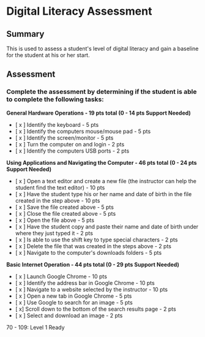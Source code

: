 # Digital Literacy Assessment

## Summary

This is used to assess a student's level of digital literacy and gain a baseline for the student at his or her start.

## Assessment

### Complete the assessment by determining if the student is able to complete the following tasks: 

**General Hardware Operations - 19 pts total (0 - 14 pts Support Needed)**
- [ x ] Identify the keyboard - 5 pts
- [ x ] Identify the computers mouse/mouse pad - 5 pts
- [ x ] Identify the screen/monitor - 5 pts
- [ x ] Turn the computer on and login - 2 pts
- [ x ] Identify the computers USB ports - 2 pts

**Using Applications and Navigating the Computer - 46 pts total (0 - 24 pts Support Needed)**
- [ x ] Open a text editor and create a new file (the instructor can help the student find the text editor) - 10 pts
- [ x ] Have the student type his or her name and date of birth in the file created in the step above - 10 pts
- [ x ] Save the file created above - 5 pts
- [ x ] Close the file created above - 5 pts
- [ x ] Open the file above - 5 pts
- [ x ] Have the student copy and paste their name and date of birth under where they just typed it - 2 pts 
- [ x ] Is able to use the shift key to type special characters - 2 pts
- [ x ] Delete the file that was created in the steps above - 2 pts
- [ x ] Navigate to the computer's downloads folders - 5 pts

**Basic Internet Operation - 44 pts total (0 - 29 pts Support Needed)**
- [ x ] Launch Google Chrome - 10 pts
- [ x ] Identify the address bar in Google Chrome - 10 pts
- [ x ] Navigate to a website selected by the instructor - 10 pts
- [ x ] Open a new tab in Google Chrome - 5 pts
- [ x ] Use Google to search for an image - 5 pts
- [  x] Scroll down to the bottom of the search results page - 2 pts
- [ x ] Select and download an image - 2 pts

70 - 109: Level 1 Ready
